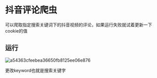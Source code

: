 # 抖音评论爬虫
可以爬取指定搜索关键词下的抖音视频的评论，如果运行失败就试着更新一下cookie的值

## 运行
![a54363cfeebea36650fb8125ee06e876](https://github.com/user-attachments/assets/0773aff8-9400-46e9-a700-aa363d1f54ed)

更改keyword也就是搜索关键字
